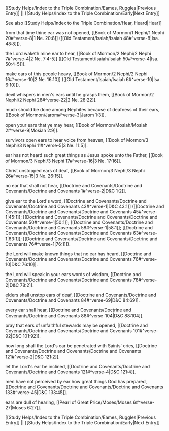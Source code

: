 [[Study Helps/Index to the Triple Combination/Eames, Ruggles|Previous Entry]]  ||  [[Study Helps/Index to the Triple Combination/Early|Next Entry]]

 See also [[Study Helps/Index to the Triple Combination/Hear, Heard|Hear]]

 from that time thine ear was not opened, [[Book of Mormon/1 Nephi/1 Nephi 20#^verse-8|1 Ne. 20:8]] ([[Old Testament/Isaiah/Isaiah 48#^verse-8|Isa. 48:8]]).

 the Lord waketh mine ear to hear, [[Book of Mormon/2 Nephi/2 Nephi 7#^verse-4|2 Ne. 7:4-5]] ([[Old Testament/Isaiah/Isaiah 50#^verse-4|Isa. 50:4-5]]).

 make ears of this people heavy, [[Book of Mormon/2 Nephi/2 Nephi 16#^verse-10|2 Ne. 16:10]] ([[Old Testament/Isaiah/Isaiah 6#^verse-10|Isa. 6:10]]).

 devil whispers in men's ears until he grasps them, [[Book of Mormon/2 Nephi/2 Nephi 28#^verse-22|2 Ne. 28:22]].

 much should be done among Nephites because of deafness of their ears, [[Book of Mormon/Jarom#^verse-3|Jarom 1:3]].

 open your ears that ye may hear, [[Book of Mormon/Mosiah/Mosiah 2#^verse-9|Mosiah 2:9]].

 survivors open ears to hear voice from heaven, [[Book of Mormon/3 Nephi/3 Nephi 11#^verse-5|3 Ne. 11:5]].

 ear has not heard such great things as Jesus spoke unto the Father, [[Book of Mormon/3 Nephi/3 Nephi 17#^verse-16|3 Ne. 17:16]].

 Christ unstopped ears of deaf, [[Book of Mormon/3 Nephi/3 Nephi 26#^verse-15|3 Ne. 26:15]].

 no ear that shall not hear, [[Doctrine and Covenants/Doctrine and Covenants/Doctrine and Covenants 1#^verse-2|D&C 1:2]].

 give ear to the Lord's word, [[Doctrine and Covenants/Doctrine and Covenants/Doctrine and Covenants 43#^verse-1|D&C 43:1]] ([[Doctrine and Covenants/Doctrine and Covenants/Doctrine and Covenants 45#^verse-1|45:1]]; [[Doctrine and Covenants/Doctrine and Covenants/Doctrine and Covenants 50#^verse-1|50:1]]; [[Doctrine and Covenants/Doctrine and Covenants/Doctrine and Covenants 58#^verse-1|58:1]]; [[Doctrine and Covenants/Doctrine and Covenants/Doctrine and Covenants 63#^verse-1|63:1]]; [[Doctrine and Covenants/Doctrine and Covenants/Doctrine and Covenants 76#^verse-1|76:1]]).

 the Lord will make known things that no ear has heard, [[Doctrine and Covenants/Doctrine and Covenants/Doctrine and Covenants 76#^verse-10|D&C 76:10]].

 the Lord will speak in your ears words of wisdom, [[Doctrine and Covenants/Doctrine and Covenants/Doctrine and Covenants 78#^verse-2|D&C 78:2]].

 elders shall unstop ears of deaf, [[Doctrine and Covenants/Doctrine and Covenants/Doctrine and Covenants 84#^verse-69|D&C 84:69]].

 every ear shall hear, [[Doctrine and Covenants/Doctrine and Covenants/Doctrine and Covenants 88#^verse-104|D&C 88:104]].

 pray that ears of unfaithful stewards may be opened, [[Doctrine and Covenants/Doctrine and Covenants/Doctrine and Covenants 101#^verse-92|D&C 101:92]].

 how long shall the Lord's ear be penetrated with Saints' cries, [[Doctrine and Covenants/Doctrine and Covenants/Doctrine and Covenants 121#^verse-2|D&C 121:2]].

 let the Lord's ear be inclined, [[Doctrine and Covenants/Doctrine and Covenants/Doctrine and Covenants 121#^verse-4|D&C 121:4]].

 men have not perceived by ear how great things God has prepared, [[Doctrine and Covenants/Doctrine and Covenants/Doctrine and Covenants 133#^verse-45|D&C 133:45]].

 ears are dull of hearing, [[Pearl of Great Price/Moses/Moses 6#^verse-27|Moses 6:27]].

[[Study Helps/Index to the Triple Combination/Eames, Ruggles|Previous Entry]]  ||  [[Study Helps/Index to the Triple Combination/Early|Next Entry]]
